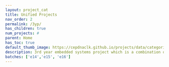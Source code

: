 ```yaml
---
layout: project_cat
title: Unified Projects
nav_order: 2
permalink: /3yp/
has_children: true
num_projects: #
parent: Home
has_toc: true
default_thumb_image: https://cepdnaclk.github.io/projects/data/categories/unified/thumbnail.jpg
description: 3rd year embedded systems project which is a combination of CO321, CO324 and CO325 courses
batches: ['e14','e15', 'e16']
---
```

